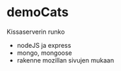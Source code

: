 # demoCats
Kissaserverin runko 
- nodeJS ja express
- mongo, mongoose
- rakenne mozillan sivujen mukaan
